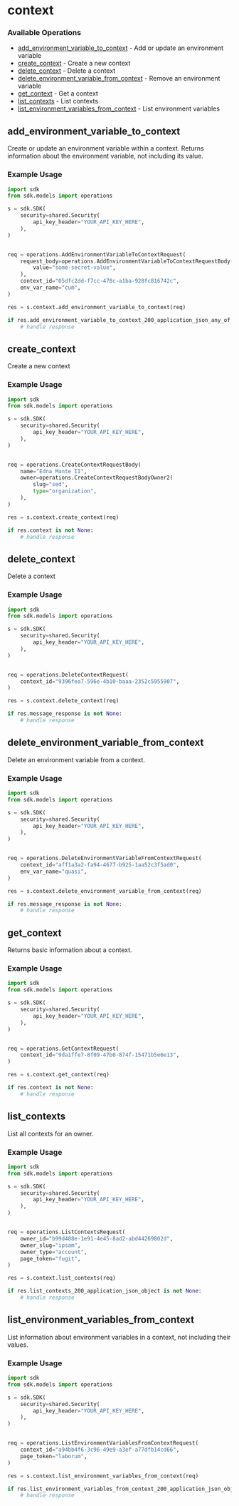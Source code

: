 # context

### Available Operations

* [add_environment_variable_to_context](#add_environment_variable_to_context) - Add or update an environment variable
* [create_context](#create_context) - Create a new context
* [delete_context](#delete_context) - Delete a context
* [delete_environment_variable_from_context](#delete_environment_variable_from_context) - Remove an environment variable
* [get_context](#get_context) - Get a context
* [list_contexts](#list_contexts) - List contexts
* [list_environment_variables_from_context](#list_environment_variables_from_context) - List environment variables

## add_environment_variable_to_context

Create or update an environment variable within a context. Returns information about the environment variable, not including its value.

### Example Usage

```python
import sdk
from sdk.models import operations

s = sdk.SDK(
    security=shared.Security(
        api_key_header="YOUR_API_KEY_HERE",
    ),
)


req = operations.AddEnvironmentVariableToContextRequest(
    request_body=operations.AddEnvironmentVariableToContextRequestBody(
        value="some-secret-value",
    ),
    context_id="05dfc2dd-f7cc-478c-a1ba-928fc816742c",
    env_var_name="cum",
)

res = s.context.add_environment_variable_to_context(req)

if res.add_environment_variable_to_context_200_application_json_any_of is not None:
    # handle response
```

## create_context

Create a new context

### Example Usage

```python
import sdk
from sdk.models import operations

s = sdk.SDK(
    security=shared.Security(
        api_key_header="YOUR_API_KEY_HERE",
    ),
)


req = operations.CreateContextRequestBody(
    name="Edna Mante II",
    owner=operations.CreateContextRequestBodyOwner2(
        slug="sed",
        type="organization",
    ),
)

res = s.context.create_context(req)

if res.context is not None:
    # handle response
```

## delete_context

Delete a context

### Example Usage

```python
import sdk
from sdk.models import operations

s = sdk.SDK(
    security=shared.Security(
        api_key_header="YOUR_API_KEY_HERE",
    ),
)


req = operations.DeleteContextRequest(
    context_id="9396fea7-596e-4b10-baaa-2352c5955907",
)

res = s.context.delete_context(req)

if res.message_response is not None:
    # handle response
```

## delete_environment_variable_from_context

Delete an environment variable from a context.

### Example Usage

```python
import sdk
from sdk.models import operations

s = sdk.SDK(
    security=shared.Security(
        api_key_header="YOUR_API_KEY_HERE",
    ),
)


req = operations.DeleteEnvironmentVariableFromContextRequest(
    context_id="aff1a3a2-fa94-4677-b925-1aa52c3f5ad0",
    env_var_name="quasi",
)

res = s.context.delete_environment_variable_from_context(req)

if res.message_response is not None:
    # handle response
```

## get_context

Returns basic information about a context.

### Example Usage

```python
import sdk
from sdk.models import operations

s = sdk.SDK(
    security=shared.Security(
        api_key_header="YOUR_API_KEY_HERE",
    ),
)


req = operations.GetContextRequest(
    context_id="9da1ffe7-8f09-47b0-874f-15471b5e6e13",
)

res = s.context.get_context(req)

if res.context is not None:
    # handle response
```

## list_contexts

List all contexts for an owner.

### Example Usage

```python
import sdk
from sdk.models import operations

s = sdk.SDK(
    security=shared.Security(
        api_key_header="YOUR_API_KEY_HERE",
    ),
)


req = operations.ListContextsRequest(
    owner_id="b99d488e-1e91-4e45-8ad2-abd44269802d",
    owner_slug="ipsam",
    owner_type="account",
    page_token="fugit",
)

res = s.context.list_contexts(req)

if res.list_contexts_200_application_json_object is not None:
    # handle response
```

## list_environment_variables_from_context

List information about environment variables in a context, not including their values.

### Example Usage

```python
import sdk
from sdk.models import operations

s = sdk.SDK(
    security=shared.Security(
        api_key_header="YOUR_API_KEY_HERE",
    ),
)


req = operations.ListEnvironmentVariablesFromContextRequest(
    context_id="a94bb4f6-3c96-49e9-a3ef-a77dfb14cd66",
    page_token="laborum",
)

res = s.context.list_environment_variables_from_context(req)

if res.list_environment_variables_from_context_200_application_json_object is not None:
    # handle response
```
